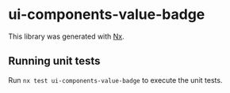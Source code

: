 # ui-components-value-badge

This library was generated with [Nx](https://nx.dev).

## Running unit tests

Run `nx test ui-components-value-badge` to execute the unit tests.
